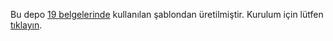  <!-- Bu dosyayı dilediğiniz gibi düzenleyebilirsiniz -->

Bu depo [19 belgelerinde](http://19.github.com/) kullanılan şablondan
üretilmiştir.  Kurulum için lütfen [tıklayın](http://19.github.com/).
